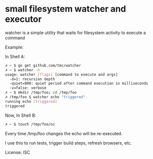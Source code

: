 small filesystem watcher and executor
=====================================

watcher is a simple utility that waits for filesystem activity to execute a command


Example:

In Shell A:
```sh
☭ ~ $ go get github.com/tmc/watcher
☭ ~ $ watcher -h
usage: watcher [flags] [command to execute and args]
  -d=1: recursion depth
  -quiet=800: quiet period after command execution in milliseconds
  -v=false: verbose
☭ ~ $ mkdir /tmp/foo; cd /tmp/foo
☭ /tmp/foo $ watcher echo "triggered"
running echo [triggered]
triggered
```

Now, In Shell B:
```sh
☭ ~ $ touch /tmp/foo/oi
```

Every time /tmp/foo changes the echo will be re-executed.

I use this to run tests, trigger build steps, refresh browsers, etc.

License: ISC
